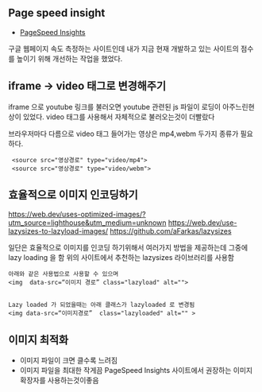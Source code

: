 ## Page speed insight 

- [PageSpeed Insights](https://developers.google.com/speed/pagespeed/insights/?hl=ko)

구글 웹페이지 속도 측정하는 사이트인데 내가 지금 현재 개발하고 있는 사이트의 점수를 높이기 위해 개선하는 작업을 했었다.



## iframe -> video 태그로 변경해주기
iframe 으로 youtube 링크를 불러오면 youtube 관련된 js 파일이 로딩이 아주느린현상이 있었다.
video 태그를 사용해서 자체적으로 불러오는것이 더빨랐다

브라우저마다 다름으로 video 태그 들어가는 영상은  mp4,webm 두가지 종류가 필요하다.
~~~
 <source src="영상경로" type="video/mp4">
 <source src="영상경로" type="video/webm">
 ~~~

## 효율적으로 이미지 인코딩하기

https://web.dev/uses-optimized-images/?utm_source=lighthouse&utm_medium=unknown
https://web.dev/use-lazysizes-to-lazyload-images/
https://github.com/aFarkas/lazysizes


일단은 효율적으로 이미지를 인코딩 하기위해서 여러가지 방법을 제공하는데 그중에 lazy loading 을 함
위의 사이트에서 추천하는 lazysizes 라이브러리를 사용함


~~~
아래와 같은 사용법으로 사용할 수 있으며
<img  data-src=“이미지 경로” class="lazyload" alt="">


Lazy loaded 가 되었을때는 아래 클래스가 lazyloaded 로 변경됨
<img data-src=“이미지경로”  class="lazyloaded" alt="" >
~~~

## 이미지 최적화
- 이미지 파일이 크면 클수록 느려짐
- 이미지 파일을 최대한 작게끔 PageSpeed Insights 사이트에서 권장하는 이미지 확장자를 사용하는것이좋음